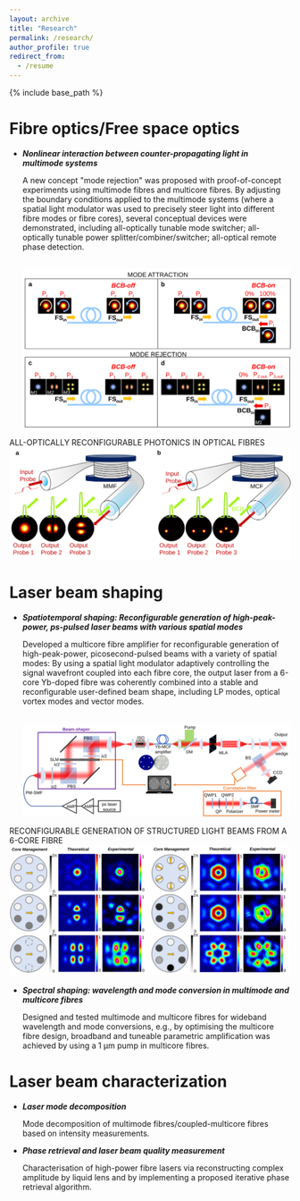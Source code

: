 ```yaml
---
layout: archive
title: "Research"
permalink: /research/
author_profile: true
redirect_from:
  - /resume
---
```


{% include base_path %}

Fibre optics/Free space optics
======
* _**Nonlinear interaction between counter-propagating light in multimode systems**_

  A new concept "mode rejection" was proposed with proof-of-concept experiments using multimode fibres and multicore fibres. By adjusting the boundary conditions applied to the multimode systems (where a spatial light modulator was used to precisely steer light into different fibre modes or fibre cores), several conceptual devices were demonstrated, including all-optically tunable mode switcher; all-optically tunable power splitter/combiner/switcher; all-optical remote phase detection.

  <br/><img src='/images/FIG1-new2.svg'>

ALL-OPTICALLY RECONFIGURABLE PHOTONICS IN OPTICAL FIBRES
  <br/><img src='/images/Fig1.svg'>

Laser beam shaping
======
* _**Spatiotemporal shaping: Reconfigurable generation of high-peak-power, ps-pulsed laser beams with various spatial modes**_  

  Developed a multicore fibre amplifier for reconfigurable generation of high-peak-power, picosecond-pulsed beams with a variety of spatial modes: By using a spatial light modulator adaptively controlling the signal wavefront coupled into each fibre core, the output laser from a 6-core Yb-doped fibre was coherently combined into a stable and reconfigurable user-defined beam shape, including LP modes, optical vortex modes and vector modes.

  <br/><img src='/images/2.svg'>

RECONFIGURABLE GENERATION OF STRUCTURED LIGHT BEAMS FROM A 6-CORE FIBRE
  <br/><img src='/images/MCF-CBC-RESULT.svg'>
  
* _**Spectral shaping: wavelength and mode conversion in multimode and multicore fibres**_

  Designed and tested multimode and multicore fibres for wideband wavelength and mode conversions, e.g., by optimising the multicore fibre design, broadband and tuneable parametric amplification was achieved by using a 1 µm pump in multicore fibres.
  
Laser beam characterization
======
* _**Laser mode decomposition**_

  Mode decomposition of multimode fibres/coupled-multicore fibres based on intensity measurements.
  
* _**Phase retrieval and laser beam quality measurement**_

  Characterisation of high-power fibre lasers via reconstructing complex amplitude by liquid lens and by implementing a proposed iterative phase retrieval algorithm.

